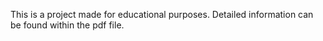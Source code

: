 This is a project made for educational purposes. Detailed information can be found within the pdf file.
